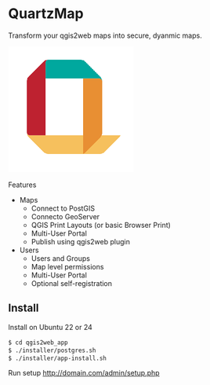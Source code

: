 # QuartzMap

Transform your qgis2web maps into secure, dyanmic maps.

![GeoSync](QuartzMap.png)


Features
- Maps
	- Connect to PostGIS
	- Connecto GeoServer
	- QGIS Print Layouts (or basic Browser Print)
	- Multi-User Portal
	- Publish using qgis2web plugin
- Users
	- Users and Groups
	- Map level permissions
	- Multi-User Portal
 	- Optional self-registration

## Install
Install on Ubuntu 22 or 24
  
	$ cd qgis2web_app
	$ ./installer/postgres.sh
	$ ./installer/app-install.sh
	

Run setup http://domain.com/admin/setup.php
